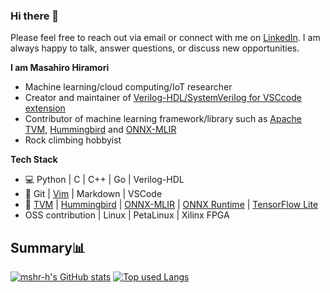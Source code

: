 ### Hi there 👋

Please feel free to reach out via email or connect with me on [LinkedIn](https://www.linkedin.com/in/masahiro-hiramori/). I am always happy to talk, answer questions, or discuss new opportunities.

**I am Masahiro Hiramori**

- Machine learning/cloud computing/IoT researcher
- Creator and maintainer of [Verilog-HDL/SystemVerilog for VSCcode extension](https://marketplace.visualstudio.com/items?itemName=mshr-h.VerilogHDL)
- Contributor of machine learning framework/library such as [Apache TVM](https://github.com/apache/tvm), [Hummingbird](https://github.com/microsoft/hummingbird) and [ONNX-MLIR](https://github.com/onnx/onnx-mlir)
- Rock climbing hobbyist

**Tech Stack**

- 💻  Python | C | C++ | Go | Verilog-HDL
- 🔧  Git | [Vim](https://github.com/mshr-h/dotfiles) | Markdown | VSCode
- 🤖 [TVM](https://github.com/apache/tvm) | [Hummingbird](https://github.com/microsoft/hummingbird) | [ONNX-MLIR](https://github.com/onnx/onnx-mlir) | [ONNX Runtime](https://github.com/microsoft/onnxruntime) | [TensorFlow Lite](https://www.tensorflow.org/lite)
- OSS contribution | Linux | PetaLinux | Xilinx FPGA

## Summary📊

[![mshr-h's GitHub stats](https://github-readme-stats.vercel.app/api?username=mshr-h&count_private=true&show_icons=true&theme=tokyonight)](https://github.com/mshr-h/)
[![Top used Langs](https://github-readme-stats.vercel.app/api/top-langs/?username=mshr-h&layout=compact&theme=tokyonight)](https://github.com/mshr-h/)
